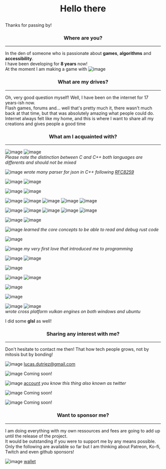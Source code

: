 # <p align="center">Hello there </p>

Thanks for passing by!  

### <p align="center">Where are you?</p>  

---

In the den of someone who is passionate about **games**, **algorithms** and **accessibility**.  
I have been developing for **8 years** now!  
At the moment I am making a game with ![image](https://img.shields.io/badge/Godot-478CBF?style=for-the-badge&logo=GodotEngine&logoColor=white)  

### <p align="center">What are my drives?</p>  

---

Oh, very good question myself! Well, I have been on the internet for 17 years-ish now.  
Flash games, forums and... well that's pretty much it, there wasn't much back at that time, but that was absolutely amazing what people could do.  
Internet always felt like my home, and this is where I want to share all my creations and gives people a good time

### <p align="center">What am I acquainted with?</p>  

---

![image](https://img.shields.io/badge/C-00599C?style=for-the-badge&logo=c&logoColor=white) <!-- C -->
![image](https://img.shields.io/badge/C%2B%2B-00599C?style=for-the-badge&logo=c%2B%2B&logoColor=white) <!-- C++ -->  
<i>Please note the distinction between C and C++ both languages are differents and should not be mixed</i>  

![image](https://img.shields.io/badge/json-5E5C5C?style=for-the-badge&logo=json&logoColor=white) <i>wrote many parser for json in C++ following [RFC8259](https://www.rfc-editor.org/rfc/rfc8259)</i> <!-- JSON -->  

![image](https://img.shields.io/badge/JavaScript-323330?style=for-the-badge&logo=javascript&logoColor=F7DF1E) <!-- JS -->
![image](https://img.shields.io/badge/TypeScript-007ACC?style=for-the-badge&logo=typescript&logoColor=white) <!-- TS -->  

![image](https://img.shields.io/badge/HTML5-E34F26?style=for-the-badge&logo=html5&logoColor=white) <!-- html5 -->
![image](https://img.shields.io/badge/CSS3-1572B6?style=for-the-badge&logo=css3&logoColor=white) <!-- CSS -->  

![image](https://img.shields.io/badge/kubernetes-326ce5.svg?&style=for-the-badge&logo=kubernetes&logoColor=white) <!-- Kubernetes -->
![image](https://img.shields.io/badge/Docker-2CA5E0?style=for-the-badge&logo=docker&logoColor=white) <!-- Docker -->
![image](https://img.shields.io/badge/Material%20UI-007FFF?style=for-the-badge&logo=mui&logoColor=white) <!-- MUI -->
![image](https://img.shields.io/badge/nestjs-E0234E?style=for-the-badge&logo=nestjs&logoColor=white) <!-- NestJS -->
![image](https://img.shields.io/badge/next%20js-000000?style=for-the-badge&logo=nextdotjs&logoColor=white) <!-- NextJS -->  

![image](https://img.shields.io/badge/Nginx-009639?style=for-the-badge&logo=nginx&logoColor=white) <!-- Nginx -->
![image](https://img.shields.io/badge/React-20232A?style=for-the-badge&logo=react&logoColor=61DAFB) <!-- React -->
![image](https://img.shields.io/badge/Socket.io-010101?&style=for-the-badge&logo=Socket.io&logoColor=white) <!-- SocketIO -->
![image](https://img.shields.io/badge/MariaDB-003545?style=for-the-badge&logo=mariadb&logoColor=white) <!-- MariaDB -->
![image](https://img.shields.io/badge/PostgreSQL-316192?style=for-the-badge&logo=postgresql&logoColor=white) <!-- PostegreSQL -->  

![image](https://img.shields.io/badge/Prisma-3982CE?style=for-the-badge&logo=Prisma&logoColor=white) <!-- Prisma -->
![image](https://img.shields.io/badge/Prezi-3181FF?style=for-the-badge&logo=prezi&logoColor=white) <!-- Prezi -->  

![image](https://img.shields.io/badge/Rust-black?style=for-the-badge&logo=rust&logoColor=#E57324) <i>learned the core concepts to be able to read and debug rust code</i><!-- Rust -->  

![image](https://img.shields.io/badge/Python-FFD43B?style=for-the-badge&logo=python&logoColor=blue) <!-- Python -->  

![image](https://img.shields.io/badge/Lua-2C2D72?style=for-the-badge&logo=lua&logoColor=white)  <i>my very first love that introduced me to programming</i> <!-- Lua -->  

![image](https://img.shields.io/badge/gimp-5C5543?style=for-the-badge&logo=gimp&logoColor=white) <!-- GIMP -->
![image](https://img.shields.io/badge/Krita-203759?style=for-the-badge&logo=krita&logoColor=EEF37B) <!-- Krita -->  

![image](https://img.shields.io/badge/CMake-064F8C?style=for-the-badge&logo=cmake&logoColor=white) <!-- CMake -->  

![image](https://img.shields.io/badge/GNU%20Bash-4EAA25?style=for-the-badge&logo=GNU%20Bash&logoColor=white) <!-- Bash -->
![image](https://img.shields.io/badge/powershell-5391FE?style=for-the-badge&logo=powershell&logoColor=white) <!-- Powershell -->  

![image](https://img.shields.io/badge/VirtualBox-21416b?style=for-the-badge&logo=VirtualBox&logoColor=white) <!-- VirtualBox -->  

![image](https://img.shields.io/badge/GIT-E44C30?style=for-the-badge&logo=git&logoColor=white) <!-- Git -->  

![image](https://img.shields.io/badge/Ubuntu-E95420?style=for-the-badge&logo=ubuntu&logoColor=white) <!-- Ubuntu -->
![image](https://img.shields.io/badge/Windows-0078D6?style=for-the-badge&logo=windows&logoColor=white) <!-- Windows -->  
<i>wrote cross platform vulkan engines on both windows and ubuntu</i>  

I did some **glsl** as well!  

### <p align="center">Sharing any interest with me?</p>  

---

Don't hesitate to contact me then! That how tech people grows, not by mitosis but by bonding!  

![image](https://img.shields.io/badge/Gmail-D14836?style=for-the-badge&logo=gmail&logoColor=white)  <!-- Gmail -->
<a href="mailto:lucas.dutriez@gmail.com">lucas.dutriez@gmail.com</a>  

![image](https://img.shields.io/badge/Discord-5865F2?style=for-the-badge&logo=discord&logoColor=white) <!-- Discord -->
Coming soon!  

![image](https://img.shields.io/badge/X-000000?style=for-the-badge&logo=x&logoColor=white) <!-- X --> [account](https://x.com/claus_diezurt)
<i>you know this thing also known as twitter</i>  

![image](https://img.shields.io/badge/Twitch-9146FF?style=for-the-badge&logo=twitch&logoColor=white) <!-- Twitch -->
Coming soon!  

![image](https://img.shields.io/badge/YouTube-FF0000?style=for-the-badge&logo=youtube&logoColor=white) <!-- Youtube -->
Coming soon!  

### <p align="center">Want to sponsor me?</p>  

---

I am doing everything with my own ressources and fees are going to add up until the release of the project.  
It would be outstanding if you were to support me by any means possible.  
Only the following are available so far but I am thinking about Patreon, Ko-fi, Twitch and even github sponsors!  

![image](https://img.shields.io/badge/PayPal-00457C?style=for-the-badge&logo=paypal&logoColor=white) <!-- Paypal -->
<a href="https://paypal.me/lucasdutriez">wallet</a>

